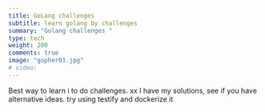 ```yaml
---
title: GoLang challenges
subtitle: learn golang by challenges
summary: "Golang challenges "
type: tech
weight: 200
comments: true
image: "gopher01.jpg"
# video: 
---
```

Best way to learn i to do challenges.  xx
I have my solutions, see if you have alternative ideas.  try using testify and dockerize it
<!--more-->
